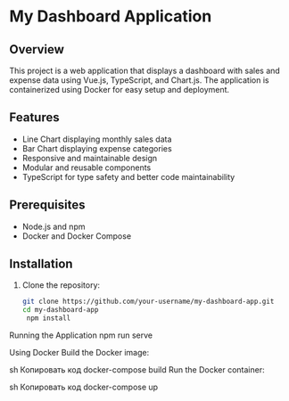# My Dashboard Application

## Overview

This project is a web application that displays a dashboard with sales and expense data using Vue.js, TypeScript, and Chart.js. The application is containerized using Docker for easy setup and deployment.

## Features

- Line Chart displaying monthly sales data
- Bar Chart displaying expense categories
- Responsive and maintainable design
- Modular and reusable components
- TypeScript for type safety and better code maintainability

## Prerequisites

- Node.js and npm
- Docker and Docker Compose

## Installation

1. Clone the repository:
   ```sh
   git clone https://github.com/your-username/my-dashboard-app.git
   cd my-dashboard-app
    npm install
   ```

Running the Application
npm run serve

Using Docker
Build the Docker image:

sh
Копировать код
docker-compose build
Run the Docker container:

sh
Копировать код
docker-compose up
